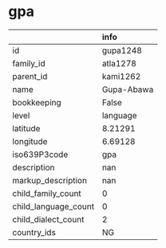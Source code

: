 # gpa
|                      | info       |
|:---------------------|:-----------|
| id                   | gupa1248   |
| family_id            | atla1278   |
| parent_id            | kami1262   |
| name                 | Gupa-Abawa |
| bookkeeping          | False      |
| level                | language   |
| latitude             | 8.21291    |
| longitude            | 6.69128    |
| iso639P3code         | gpa        |
| description          | nan        |
| markup_description   | nan        |
| child_family_count   | 0          |
| child_language_count | 0          |
| child_dialect_count  | 2          |
| country_ids          | NG         |